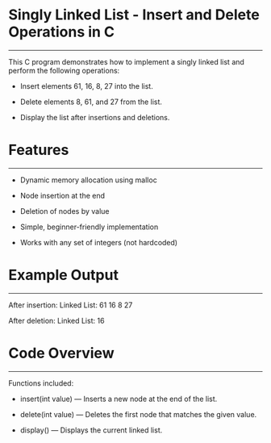 # Singly Linked List - Insert and Delete Operations in C
--------------------------------------------------------
This C program demonstrates how to implement a singly linked list and perform the following operations:

* Insert elements 61, 16, 8, 27 into the list.

* Delete elements 8, 61, and 27 from the list.

* Display the list after insertions and deletions.



# Features
----------
* Dynamic memory allocation using malloc

* Node insertion at the end

* Deletion of nodes by value

* Simple, beginner-friendly implementation

* Works with any set of integers (not hardcoded)



# Example Output
---------------
After insertion:
Linked List: 61 16 8 27

After deletion:
Linked List: 16



# Code Overview
---------------
Functions included:

* insert(int value) — Inserts a new node at the end of the list.

* delete(int value) — Deletes the first node that matches the given value.

* display() — Displays the current linked list.
